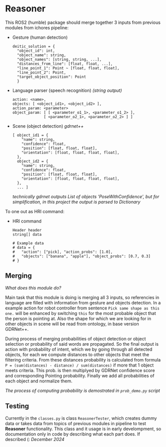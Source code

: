 # Reasoner
This ROS2 (humble) package should merge together 3 inputs from previous modules from ichores pipeline:
- Gesture (human detection)
  ```
  deitic_solution = {
    "object_id": int,
    "object_name": string,
    "object_names": [string, string, ...],
    "distances_from_line": [float, float, ...],
    "line_point_1": Point ~ [float, float, float],
    "line_point_2": Point,
    "target_object_position": Point
    }
  ```
- Language parser (speech recognition) *(string output)*
  ```
  action: <name>,
  objects: [ <object_id1>, <object_id2> ],
  action_param: <parameter>
  object_param: [ [ <parameter_o1_1>, <parameter_o1_2> ],
                [ <parameter_o2_1>, <parameter_o2_2> ] ]
  ```
- Scene (object detection) *gdrnet++*
  ```
  [ object_id1 = {
      "name": string,
      "confidence": float,
      "position": [float, float, float],
      "orientation": [float, float, float, float],
    },
    object_id2 = {
      "name": string,
      "confidence": float,
      "position": [float, float, float],
      "orientation": [float, float, float, float],
    },
    ... ]
  ```
  *technically gdrnet outputs List of objects 'PoseWithConfidence', but for simplification, in this project the output is parsed to Dictionary*

To one out as HRI command:
- HRI command
  ```
  Header header
  string[] data

  # Example data
  # data = {
  #   "action": ["pick], "action_probs": [1.0],
  #   "objects": ["banana", "apple"], "object_probs": [0.7, 0.3]
  # }
  ``` 
## Merging
*What does this module do?*

Main task that this module is doing is merging all 3 inputs, so referencies in language are filled with information from gesture and objects detection. In a example action for robot controller from sentence `Pick same shape as this one.` will be enhanced by switching `this` for the most probable object that the person is pointing at. Also the shape for which we are looking for in other objects in scene will be read from ontology, in base version GDRNet++.

During process of merging probabilities of object detection or object selection or probability of said words are propagated. So the final output is action with probability of intent, which we by going through all detected objects, for each we compute distances to other objects that meet the filtering criteria. From these distances probability is calculated from formula `P = (sum(distances) - distance) / sum(distances)` if more that 1 object meets criteria. This prob. is then multiplyed by GDRNet confidence score and corresponding Pointing probability. Finally we add all probabilities of each object and normalize them.

*The process of computing probability is demostrated in `prob_demo.py` script*

## Testing
Currently in the `classes.py` is class `ReasonerTester`, which creates dummy data or takes data from topics of previous modules in pipeline to test **Reasoner** functionality. This class and it usage is in early develompment, so documentation only in code by describing what each part does. If described (: *December 2024*
